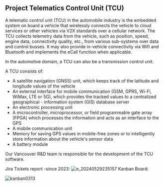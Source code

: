 ## Project Telematics Control Unit (TCU) 
A telematic control unit (TCU) in the automobile industry is the embedded system on board a vehicle that wirelessly connects the vehicle to cloud services or other vehicles via V2X standards over a cellular network. The TCU collects telemetry data from the vehicle, such as position, speed, engine data, connectivity quality, etc., from various sub-systems over data and control busses. It may also provide in-vehicle connectivity via Wifi and Bluetooth and implements the eCall function when applicable. <br>

In the automotive domain, a TCU can also be a transmission control unit. <br>

A TCU consists of: <br>

- A satellite navigation (GNSS) unit, which keeps track of the latitude and longitude values of the vehicle
- An external interface for mobile communication (GSM, GPRS, Wi-Fi, WiMax, LTE or 5G), which provides the tracked values to a centralized geographical - information system (GIS) database server
- An electronic processing unit
- A microcontroller, microprocessor, or field programmable gate array (FPGA) which processes the information and acts as an interface to the GPS
- A mobile communication unit
- Memory for saving GPS values in mobile-free zones or to intelligently store information about the vehicle's sensor data
- A battery module <br>

Our Vancouver R&D team is responsible for the development of the TCU software. <br>

Jira Tickets report -since 2023: 
![e_20240529235157](https://github.com/hul08/hul08.github.io/assets/79688638/1098f818-cc3d-4302-967c-2fd8dafda78a)
Kanban Board: <br>

![kanban0313](https://github.com/hul08/hul08.github.io/assets/79688638/3258a069-b1ae-4bde-b1c6-efb85a219b60)

